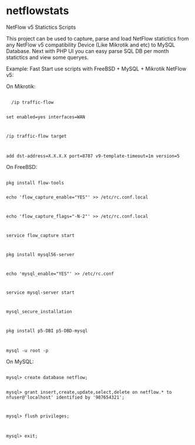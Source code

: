 # netflowstats
NetFlow v5 Statictics Scripts

This project can be used to capture, parse and load NetFlow statictics from 
any NetFlow v5 compatibility Device (Like Mikrotik and etc) to MySQL Database.
Next with PHP UI you can easy parse SQL DB per month statictics and view some queryes.

Example: Fast Start use scripts with FreeBSD + MySQL + Mikrotik NetFlow v5:

On Mikrotik:

<code>
  /ip traffic-flow
  
  set enabled=yes interfaces=WAN
  
  /ip traffic-flow target
  
  add dst-address=X.X.X.X port=8787 v9-template-timeout=1m version=5
</code>

On FreeBSD:

<code>
pkg install flow-tools
  
  echo 'flow_capture_enable="YES"' >> /etc/rc.conf.local
  
  echo 'flow_capture_flags="-N-2"' >> /etc/rc.conf.local
  
  service flow_capture start
  
  pkg install mysql56-server
  
  echo 'mysql_enable="YES"' >> /etc/rc.conf
  
  service mysql-server start
  
  mysql_secure_installation
  
  pkg install p5-DBI p5-DBD-mysql
  
mysql -u root -p
</code>

On MySQL:

<code>
mysql> create database netflow;
  
  mysql> grant insert,create,update,select,delete on netflow.* to nfuser@'localhost' identified by '987654321';
  
  mysql> flush privileges;
  
mysql> exit;
</code>


  

